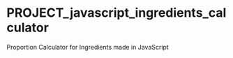 # PROJECT_javascript_ingredients_calculator
Proportion Calculator for Ingredients made in JavaScript
